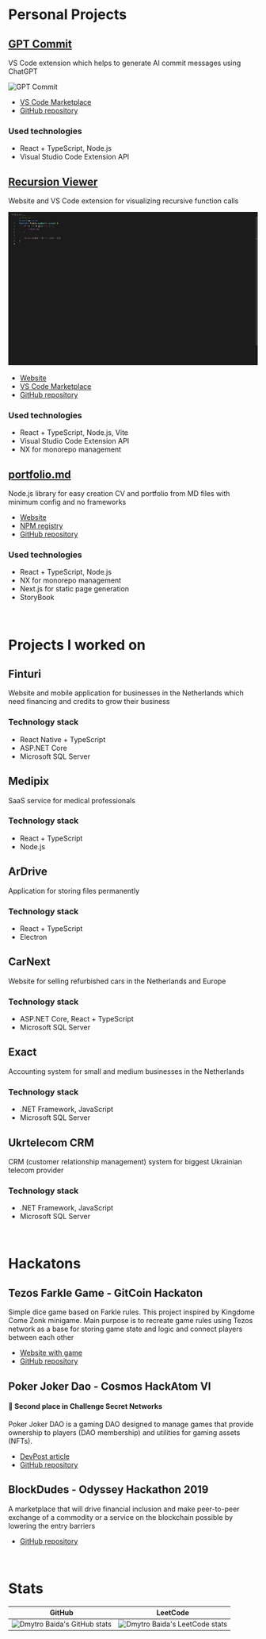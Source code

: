 # Personal Projects

## [GPT Commit](https://marketplace.visualstudio.com/items?itemName=DmytroBaida.gpt-commit)

VS Code extension which helps to generate AI commit messages using ChatGPT

![GPT Commit](https://github.com/dmytrobaida/GPTCommitVSCode/raw/main/assets/images/example.gif)

- [VS Code Marketplace](https://marketplace.visualstudio.com/items?itemName=DmytroBaida.gpt-commit)
- [GitHub repository](https://github.com/dmytrobaida/GPTCommitVSCode)

### Used technologies

- React + TypeScript, Node.js
- Visual Studio Code Extension API

## [Recursion Viewer](https://dmytrobaida.github.io/recursion-viewer)

Website and VS Code extension for visualizing recursive function calls

![Recursion Viewer](https://raw.githubusercontent.com/dmytrobaida/recursion-viewer/main/apps/extension/assets/extension.gif)

- [Website](https://dmytrobaida.github.io/recursion-viewer)
- [VS Code Marketplace](https://marketplace.visualstudio.com/items?itemName=DmytroBaida.recursion-viewer)
- [GitHub repository](https://github.com/dmytrobaida/recursion-viewer)

### Used technologies

- React + TypeScript, Node.js, Vite
- Visual Studio Code Extension API
- NX for monorepo management

## [portfolio.md](https://portfolio-md.github.io)

Node.js library for easy creation CV and portfolio from MD files with minimum config and no frameworks

- [Website](https://portfolio-md.github.io)
- [NPM registry](https://www.npmjs.com/org/portfolio.md)
- [GitHub repository](https://github.com/portfolio-md)

### Used technologies

- React + TypeScript, Node.js
- NX for monorepo management
- Next.js for static page generation
- StoryBook

<br/>

# Projects I worked on

## Finturi

Website and mobile application for businesses in the Netherlands which need financing and credits to grow their business

### Technology stack

- React Native + TypeScript
- ASP.NET Core
- Microsoft SQL Server

## Medipix

SaaS service for medical professionals

### Technology stack

- React + TypeScript
- Node.js

## ArDrive

Application for storing files permanently

### Technology stack

- React + TypeScript
- Electron

## CarNext

Website for selling refurbished cars in the Netherlands and Europe

### Technology stack

- ASP.NET Core, React + TypeScript
- Microsoft SQL Server

## Exact

Accounting system for small and medium businesses in the Netherlands

### Technology stack

- .NET Framework, JavaScript
- Microsoft SQL Server

## Ukrtelecom CRM

CRM (customer relationship management) system for biggest Ukrainian telecom provider

### Technology stack

- .NET Framework, JavaScript
- Microsoft SQL Server

<br/>

# Hackatons

## Tezos Farkle Game - GitCoin Hackaton

Simple dice game based on Farkle rules. This project inspired by Kingdome Come Zonk minigame. Main purpose is to recreate game rules using Tezos network as a base for storing game state and logic and connect players between each other

- [Website with game](https://dmytrobaida.github.io/Tezos-Farkle)
- [GitHub repository](https://github.com/dmytrobaida/Tezos-Farkle)

## Poker Joker Dao - Cosmos HackAtom VI

#### 🥈 Second place in Challenge Secret Networks

Poker Joker DAO is a gaming DAO designed to manage games that provide ownership to players (DAO membership) and utilities for gaming assets (NFTs).

- [DevPost article](https://devpost.com/software/yatzee)
- [GitHub repository](https://github.com/iorveth/scrt-poker-joker)

## BlockDudes - Odyssey Hackathon 2019

A marketplace that will drive financial inclusion and make peer-to-peer exchange of a commodity or a service on the blockchain possible by lowering the entry barriers

- [GitHub repository](https://github.com/odysseyhack/blockdudes)

<br/>

# Stats

| GitHub                                                                                                                            | LeetCode                                                                                   |
| --------------------------------------------------------------------------------------------------------------------------------- | ------------------------------------------------------------------------------------------ |
| ![Dmytro Baida's GitHub stats](https://github-readme-stats.vercel.app/api?username=dmytrobaida&show_icons=true&theme=transparent) | ![Dmytro Baida's LeetCode stats](https://leetcode-badge-sage.vercel.app/badge/dmytrobaida) |
